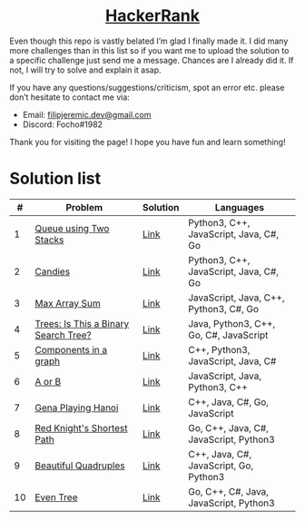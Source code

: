<p align="center">
   <a href="https://www.hackerrank.com/kettu">
      <h1 align="center">HackerRank</h1>
   </a>
</p>

Even though this repo is vastly belated I’m glad I finally made it. I did many more challenges than in this list so if you want me to upload the solution to a specific challenge just send me a message. Chances are I already did it. If not, I will try to solve and explain it asap.

If you have any questions/suggestions/criticism, spot an error etc. please don’t hesitate to contact me via:
* Email: filipjeremic.dev@gmail.com
* Discord: Focho#1982

Thank you for visiting the page! I hope you have fun and learn something!

# Solution list

|  #  | Problem | Solution | Languages |
|  -  | ------- | -------- | --------- |
| 1 | [Queue using Two Stacks](https://www.hackerrank.com/challenges/queue-using-two-stacks/problem) | [Link](https://github.com/filipjeremic/hackerrank/tree/main/Data%20Structures/Queue%20using%20two%20stacks) | Python3, C++, JavaScript, Java, C#, Go |
| 2 | [Candies](https://www.hackerrank.com/challenges/candies/problem?h_l=interview&playlist_slugs%5B%5D=interview-preparation-kit&playlist_slugs%5B%5D=dynamic-programming) | [Link](https://github.com/filipjeremic/hackerrank/tree/main/Interview%20Preparation%20Kit/Candies) | Python3, C++, JavaScript, Java, C#, Go |
| 3 | [Max Array Sum](https://www.hackerrank.com/challenges/max-array-sum/problem?h_l=interview&playlist_slugs%5B%5D=interview-preparation-kit&playlist_slugs%5B%5D=dynamic-programming) | [Link](https://github.com/filipjeremic/hackerrank/tree/main/Interview%20Preparation%20Kit/Max%20Array%20Sum) | JavaScript, Java, C++, Python3, C#, Go |
| 4 | [Trees: Is This a Binary Search Tree?](https://www.hackerrank.com/challenges/ctci-is-binary-search-tree/problem?h_l=interview&playlist_slugs%5B%5D=interview-preparation-kit&playlist_slugs%5B%5D=trees) | [Link](https://github.com/filipjeremic/hackerrank/tree/main/Interview%20Preparation%20Kit/Trees:%20Is%20This%20a%20Binary%20Search%20Tree%3F) | Java, Python3, C++, Go, C#, JavaScript |
| 5 | [Components in a graph](https://www.hackerrank.com/challenges/components-in-graph/problem) | [Link](https://github.com/filipjeremic/hackerrank/tree/main/Data%20Structures/Components%20in%20a%20graph) | C++, Python3, JavaScript, Java, C# |
| 6 | [A or B](https://www.hackerrank.com/challenges/aorb/problem) | [Link](https://github.com/filipjeremic/hackerrank/tree/main/Algorithms/A%20or%20B) | JavaScript, Java, Python3, C++ |
| 7 | [Gena Playing Hanoi](https://www.hackerrank.com/challenges/gena/problem) | [Link](https://github.com/filipjeremic/hackerrank/tree/main/Algorithms/Gena%20Playing%20Hanoi) | C++, Java, C#, Go, JavaScript |
| 8 | [Red Knight's Shortest Path](https://www.hackerrank.com/challenges/red-knights-shortest-path/problem) | [Link](https://github.com/filipjeremic/hackerrank/tree/main/Algorithms/Red%20Knight's%20Shortest%20Path) | Go, C++, Java, C#, JavaScript, Python3 |
| 9 | [Beautiful Quadruples](https://www.hackerrank.com/challenges/xor-quadruples/problem) | [Link](https://github.com/filipjeremic/hackerrank/tree/main/Algorithms/Beautiful%20Quadruples) | C++, Java, C#, JavaScript, Go, Python3 |
| 10 | [Even Tree](https://www.hackerrank.com/challenges/even-tree/problem) | [Link](https://github.com/filipjeremic/hackerrank/tree/main/Algorithms/Even%20Tree) | Go, C++, C#, Java, JavaScript, Python3 |
